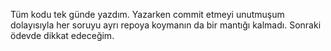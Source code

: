 Tüm kodu tek günde yazdım. Yazarken commit etmeyi unutmuşum dolayısıyla her soruyu ayrı repoya koymanın da bir mantığı kalmadı. Sonraki ödevde dikkat edeceğim.
